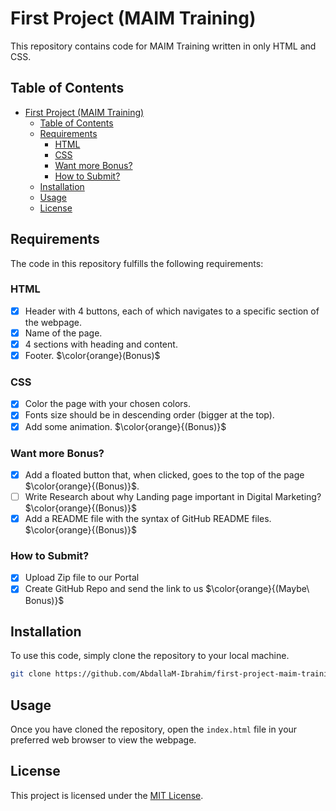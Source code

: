# First Project (MAIM Training)

This repository contains code for MAIM Training written in only HTML and CSS.

## Table of Contents

- [First Project (MAIM Training)](#first-project-maim-training)
  - [Table of Contents](#table-of-contents)
  - [Requirements](#requirements)
    - [HTML](#html)
    - [CSS](#css)
    - [Want more Bonus?](#want-more-bonus)
    - [How to Submit?](#how-to-submit)
  - [Installation](#installation)
  - [Usage](#usage)
  - [License](#license)

## Requirements

The code in this repository fulfills the following requirements:

### HTML
* [x] Header with 4 buttons, each of which navigates to a specific section of the webpage.
* [x] Name of the page.
* [x] 4 sections with heading and content.
* [x] Footer. $\color{orange}(Bonus)$

### CSS

* [x] Color the page with your chosen colors.
* [x] Fonts size should be in descending order (bigger at the top).
* [x] Add some animation. $\color{orange}{(Bonus)}$

### Want more Bonus?
* [x] Add a floated button that, when clicked, goes to the top of the page $\color{orange}{(Bonus)}$.
* [ ] Write Research about why Landing page important in Digital Marketing? $\color{orange}{(Bonus)}$
* [x] Add a README file with the syntax of GitHub README files. $\color{orange}{(Bonus)}$

### How to Submit?
* [x] Upload Zip file to our Portal
* [x] Create GitHub Repo and send the link to us $\color{orange}{(Maybe\ Bonus)}$

## Installation

To use this code, simply clone the repository to your local machine.

```bash
git clone https://github.com/AbdallaM-Ibrahim/first-project-maim-training.git
```

## Usage

Once you have cloned the repository, open the `index.html` file in your preferred web browser to view the webpage.

## License

This project is licensed under the [MIT License](LICENSE).
